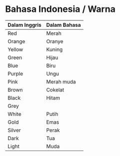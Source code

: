 # Bahasa Indonesia / Warna

| Dalam Inggris | Dalam Bahasa |
| --- | --- |
| Red | Merah |
| Orange | Oranye |
| Yellow | Kuning |
| Green | Hijau |
| Blue | Biru |
| Purple | Ungu |
| Pink | Merah muda |
| Brown | Cokelat |
| Black | Hitam |
| Grey |  |
| White | Putih |
| Gold | Emas |
| Silver | Perak |
| Dark | Tua |
| Light | Muda |